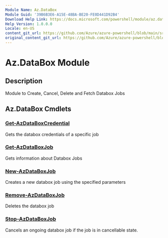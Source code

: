 ```yaml
---
Module Name: Az.DataBox
Module Guid: '39B6B3E6-A15E-48BA-BE20-FE0D441D92B4'
Download Help Link: https://docs.microsoft.com/powershell/module/az.databox
Help Version: 1.0.0.0
Locale: en-US
content_git_url: https://github.com/Azure/azure-powershell/blob/main/src/DataBox/DataBox/help/Az.DataBox.md
original_content_git_url: https://github.com/Azure/azure-powershell/blob/main/src/DataBox/DataBox/help/Az.DataBox.md
---
```


# Az.DataBox Module
## Description
Module to Create, Cancel, Delete and Fetch Databox Jobs

## Az.DataBox Cmdlets
### [Get-AzDataBoxCredential](Get-AzDataBoxCredential.md)
Gets the databox credentials of a specific job

### [Get-AzDataBoxJob](Get-AzDataBoxJob.md)
Gets information about Databox Jobs

### [New-AzDataBoxJob](New-AzDataBoxJob.md)
Creates a new databox job using the specified parameters

### [Remove-AzDataBoxJob](Remove-AzDataBoxJob.md)
Deletes the databox job

### [Stop-AzDataBoxJob](Stop-AzDataBoxJob.md)
Cancels an ongoing databox job if the job is in cancellable state.

